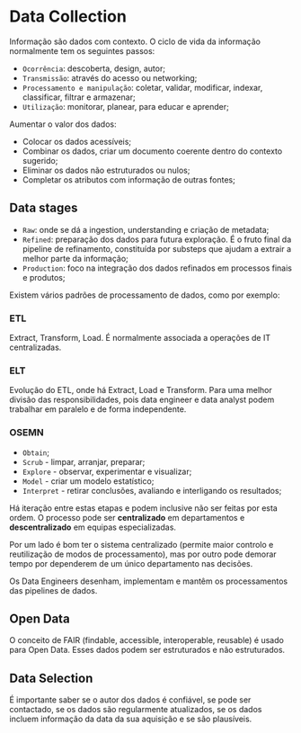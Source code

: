 # Data Collection

Informação são dados com contexto. O ciclo de vida da informação normalmente tem os seguintes passos:
- `Ocorrência`: descoberta, design, autor;
- `Transmissão`: através do acesso ou networking;
- `Processamento e manipulação`: coletar, validar, modificar, indexar, classificar, filtrar e armazenar;
- `Utilização`: monitorar, planear, para educar e aprender;

Aumentar o valor dos dados:
- Colocar os dados acessíveis;
- Combinar os dados, criar um documento coerente dentro do contexto sugerido;
- Eliminar os dados não estruturados ou nulos;
- Completar os atributos com informação de outras fontes;

## Data stages

- `Raw`: onde se dá a ingestion, understanding e criação de metadata;
- `Refined`: preparação dos dados para futura exploração. É o fruto final da pipeline de refinamento, constituída por substeps que ajudam a extrair a melhor parte da informação;
- `Production`: foco na integração dos dados refinados em processos finais e produtos;

Existem vários padrões de processamento de dados, como por exemplo:

### ETL

Extract, Transform, Load. É normalmente associada a operações de IT centralizadas.

### ELT

Evolução do ETL, onde há Extract, Load e Transform. Para uma melhor divisão das responsibilidades, pois data engineer e data analyst podem trabalhar em paralelo e de forma independente.

### OSEMN

- `Obtain`;
- `Scrub` - limpar, arranjar, preparar;
- `Explore` - observar, experimentar e visualizar;
- `Model` - criar um modelo estatístico;
- `Interpret` - retirar conclusões, avaliando e interligando os resultados;

Há iteração entre estas etapas e podem inclusive não ser feitas por esta ordem. O processo pode ser **centralizado** em departamentos e **descentralizado** em equipas especializadas.

Por um lado é bom ter o sistema centralizado (permite maior controlo e reutilização de modos de processamento), mas por outro pode demorar tempo por dependerem de um único departamento nas decisões.

Os Data Engineers desenham, implementam e mantêm os processamentos das pipelines de dados. 

## Open Data

O conceito de FAIR (findable, accessible, interoperable, reusable) é usado para Open Data. Esses dados podem ser estruturados e não estruturados. 

## Data Selection

É importante saber se o autor dos dados é confiável, se pode ser contactado, se os dados são regularmente atualizados, se os dados incluem informação da data da sua aquisição e se são plausíveis.